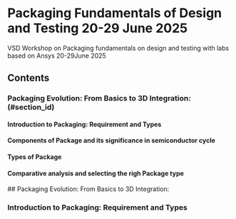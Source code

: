 # Packaging Fundamentals of Design and Testing 20-29 June 2025
VSD Workshop on Packaging fundamentals on design and testing with labs based on Ansys 20-29June 2025

## Contents
### Packaging Evolution: From Basics to 3D Integration:(#section_id)
#### Introduction to Packaging: Requirement and Types
#### Components of Package and its significance in semiconductor cycle
#### Types of Package 
#### Comparative analysis and selecting the righ Package type

<a id="section_id">## Packaging Evolution: From Basics to 3D Integration:
### Introduction to Packaging: Requirement and Types